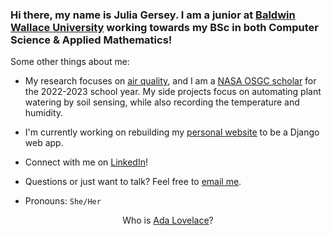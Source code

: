 ### Hi there, my name is Julia Gersey. I am a junior at <a href="https://www.bw.edu/">Baldwin Wallace University</a> working towards my BSc in both Computer Science & Applied Mathematics!

Some other things about me: 

- My research focuses on <a href="https://www.bw.edu/news/2022/spring/06-bw-stem-majors-win-nasa-ohio-space-grant-consortium-scholarships">air quality</a>, and I am a <a href="http://osgc.org/recipients/">NASA OSGC scholar</a> for the 2022-2023 school year. My side projects focus on automating plant watering by soil sensing, while also recording the temperature and humidity.

- I'm currently working on rebuilding my <a href="https://juliagersey.xyz">personal website</a> to be a Django web app.

- Connect with me on <a href="https://www.linkedin.com/in/juliagersey/">LinkedIn</a>! 

- Questions or just want to talk? Feel free to <a href="mailto:juliagersey@gmail.com">email me</a>. 

- Pronouns: `She/Her`

<div align="center">
  Who is <a href="https://www.biography.com/scholar/ada-lovelace">Ada Lovelace</a>?
</div>
